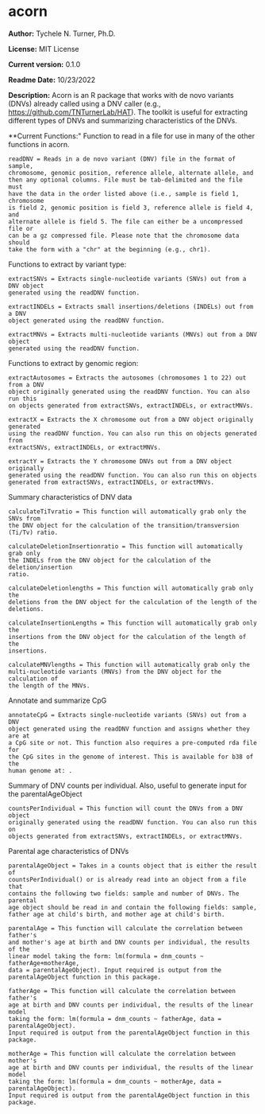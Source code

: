 # acorn

**Author:** Tychele N. Turner, Ph.D.

**License:** MIT License

**Current version:** 0.1.0

**Readme Date:** 10/23/2022

**Description:** Acorn is an R package that works with de novo variants (DNVs) already called using a DNV caller (e.g., https://github.com/TNTurnerLab/HAT). The toolkit is useful for extracting different types of DNVs and summarizing characteristics of the DNVs.

**Current Functions:"
Function to read in a file for use in many of the other functions in acorn.
```
readDNV = Reads in a de novo variant (DNV) file in the format of sample, 
chromosome, genomic position, reference allele, alternate allele, and 
then any optional columns. File must be tab-delimited and the file must 
have the data in the order listed above (i.e., sample is field 1, chromosome 
is field 2, genomic position is field 3, reference allele is field 4, and 
alternate allele is field 5. The file can either be a uncompressed file or 
can be a gz compressed file. Please note that the chromosome data should 
take the form with a "chr" at the beginning (e.g., chr1).
```

Functions to extract by variant type:
```
extractSNVs = Extracts single-nucleotide variants (SNVs) out from a DNV object
generated using the readDNV function.

extractINDELs = Extracts small insertions/deletions (INDELs) out from a DNV 
object generated using the readDNV function.

extractMNVs = Extracts multi-nucleotide variants (MNVs) out from a DNV object
generated using the readDNV function.

```

Functions to extract by genomic region:
```
extractAutosomes = Extracts the autosomes (chromosomes 1 to 22) out from a DNV 
object originally generated using the readDNV function. You can also run this 
on objects generated from extractSNVs, extractINDELs, or extractMNVs.

extractX = Extracts the X chromosome out from a DNV object originally generated 
using the readDNV function. You can also run this on objects generated from
extractSNVs, extractINDELs, or extractMNVs.

extractY = Extracts the Y chromosome DNVs out from a DNV object originally 
generated using the readDNV function. You can also run this on objects 
generated from extractSNVs, extractINDELs, or extractMNVs.
```

Summary characteristics of DNV data
```
calculateTiTvratio = This function will automatically grab only the SNVs from 
the DNV object for the calculation of the transition/transversion (Ti/Tv) ratio.

calculateDeletionInsertionratio = This function will automatically grab only 
the INDELs from the DNV object for the calculation of the deletion/insertion 
ratio.

calculateDeletionlengths = This function will automatically grab only the 
deletions from the DNV object for the calculation of the length of the 
deletions.

calculateInsertionLengths = This function will automatically grab only the 
insertions from the DNV object for the calculation of the length of the 
insertions.

calculateMNVlengths = This function will automatically grab only the 
multi-nucleotide variants (MNVs) from the DNV object for the calculation of 
the length of the MNVs.

```

Annotate and summarize CpG
```
annotateCpG = Extracts single-nucleotide variants (SNVs) out from a DNV 
object generated using the readDNV function and assigns whether they are at
a CpG site or not. This function also requires a pre-computed rda file for 
the CpG sites in the genome of interest. This is available for b38 of the
human genome at: .
```

Summary of DNV counts per individual. Also, useful to generate input for the parentalAgeObject
```
countsPerIndividual = This function will count the DNVs from a DNV object 
originally generated using the readDNV function. You can also run this on 
objects generated from extractSNVs, extractINDELs, or extractMNVs.
```

Parental age characteristics of DNVs
```
parentalAgeObject = Takes in a counts object that is either the result of
countsPerIndividual() or is already read into an object from a file that 
contains the following two fields: sample and number of DNVs. The parental 
age object should be read in and contain the following fields: sample, 
father age at child's birth, and mother age at child's birth.

parentalAge = This function will calculate the correlation between father's 
and mother's age at birth and DNV counts per individual, the results of the 
linear model taking the form: lm(formula = dnm_counts ~ fatherAge+motherAge, 
data = parentalAgeObject). Input required is output from the 
parentalAgeObject function in this package.

fatherAge = This function will calculate the correlation between father's 
age at birth and DNV counts per individual, the results of the linear model 
taking the form: lm(formula = dnm_counts ~ fatherAge, data = parentalAgeObject).
Input required is output from the parentalAgeObject function in this package.

motherAge = This function will calculate the correlation between mother's 
age at birth and DNV counts per individual, the results of the linear model 
taking the form: lm(formula = dnm_counts ~ motherAge, data = parentalAgeObject).
Input required is output from the parentalAgeObject function in this package.
```

